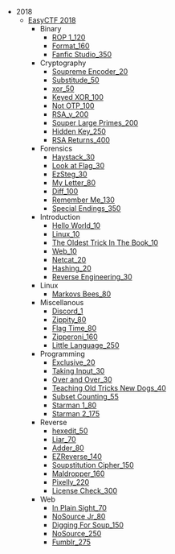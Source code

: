 * 2018
    - [EasyCTF 2018](2018/easyctf_2018/README.md)
        + Binary
            * [ROP 1_120](/2018/easyctf_2018/binary/rop-1_120/README.md)
            * [Format_160](/2018/easyctf_2018/binary/format_160/README.md)
            * [Fanfic Studio_350](/2018/easyctf_2018/binary/fanfic-studio_350/README.md)
        + Cryptography
            * [Soupreme Encoder_20](/2018/easyctf_2018/cryptography/soupreme-encoder_20/README.md)
            * [Substitude_50](/2018/easyctf_2018/cryptography/substitude_50/README.md)
            * [xor_50](/2018/easyctf_2018/cryptography/xor_50/README.md)
            * [Keyed XOR_100](/2018/easyctf_2018/cryptography/keyed-xor_100/README.md)
            * [Not OTP_100](/2018/easyctf_2018/cryptography/not-otp_100/README.md)
            * [RSA_v_200](/2018/easyctf_2018/cryptography/rsa_v_200/README.md)
            * [Souper Large Primes_200](/2018/easyctf_2018/cryptography/souper-large-primes_200/README.md)
            * [Hidden Key_250](/2018/easyctf_2018/cryptography/hidden-key_250/README.md)
            * [RSA Returns_400](/2018/easyctf_2018/cryptography/rsa-returns_400/README.md)
        + Forensics
            * [Haystack_30](/2018/easyctf_2018/forensics/haystack_30/README.md)
            * [Look at Flag_30](/2018/easyctf_2018/forensics/look-at-flag_30/README.md)
            * [EzSteg_30](/2018/easyctf_2018/forensics/ezsteg_30/README.md)
            * [My Letter_80](/2018/easyctf_2018/forensics/my-letter_80/README.md)
            * [Diff_100](/2018/easyctf_2018/forensics/diff_100/README.md)
            * [Remember Me_130](/2018/easyctf_2018/forensics/remember-me_130/README.md)
            * [Special Endings_350](/2018/easyctf_2018/forensics/special-endings_350/README.md)
        + Introduction
            * [Hello World_10](/2018/easyctf_2018/intro/hello-world_10/README.md)
            * [Linux_10](/2018/easyctf_2018/intro/linux_10/README.md)
            * [The Oldest Trick In The Book_10](/2018/easyctf_2018/intro/the-oldest-trick-in-the-book_10/README.md)
            * [Web_10](/2018/easyctf_2018/intro/web_10/README.md)
            * [Netcat_20](/2018/easyctf_2018/intro/netcat_20/README.md)
            * [Hashing_20](/2018/easyctf_2018/intro/hashing_20/README.md)
            * [Reverse Engineering_30](/2018/easyctf_2018/intro/reverse-engineering_30/README.md)
        + Linux
            * [Markovs Bees_80](/2018/easyctf_2018/linux/markovs-bees_80/README.md)
        + Miscellanous
            * [Discord_1](/2018/easyctf_2018/misc/discord_1/README.md)
            * [Zippity_80](/2018/easyctf_2018/misc/zippity_80/README.md)
            * [Flag Time_80](/2018/easyctf_2018/misc/flag-time_80/README.md)
            * [Zipperoni_160](/2018/easyctf_2018/misc/zipperoni_160/README.md)
            * [Little Language_250](/2018/easyctf_2018/misc/little-language_250/README.md)
        + Programming
            * [Exclusive_20](/2018/easyctf_2018/programming/exclusive_20/README.md)
            * [Taking Input_30](/2018/easyctf_2018/programming/taking-input_30/README.md)
            * [Over and Over_30](/2018/easyctf_2018/programming/over-and-over_30/README.md)
            * [Teaching Old Tricks New Dogs_40](/2018/easyctf_2018/programming/teaching-old-tricks-new-dogs_40/README.md)
            * [Subset Counting_55](/2018/easyctf_2018/programming/subset-counting_55/README.md)
            * [Starman 1_80](/2018/easyctf_2018/programming/starman-1_80/README.md)
            * [Starman 2_175](/2018/easyctf_2018/programming/starman-2_175/README.md)
        + Reverse
            * [hexedit_50](/2018/easyctf_2018/reverse/hexedit_50/README.md)
            * [Liar_70](/2018/easyctf_2018/reverse/liar_70/README.md)
            * [Adder_80](/2018/easyctf_2018/reverse/adder_80/README.md)
            * [EZReverse_140](/2018/easyctf_2018/reverse/ezreverse_140/README.md)
            * [Soupstitution Cipher_150](/2018/easyctf_2018/reverse/soupstitution-cipher_150/README.md)
            * [Maldropper_160](/2018/easyctf_2018/reverse/maldropper_160/README.md)
            * [Pixelly_220](/2018/easyctf_2018/reverse/pixelly_220/README.md)
            * [License Check_300](/2018/easyctf_2018/reverse/license-check_300/README.md)
        + Web
            * [In Plain Sight_70](/2018/easyctf_2018/web/in-plain-sight_70/README.md)
            * [NoSource Jr_80](/2018/easyctf_2018/web/nosource-jr_80/README.md)
            * [Digging For Soup_150](/2018/easyctf_2018/web/digging-for-soup_150/README.md)
            * [NoSource_250](/2018/easyctf_2018/web/nosource_250/README.md)
            * [Fumblr_275](/2018/easyctf_2018/web/fumblr_275/README.md)
